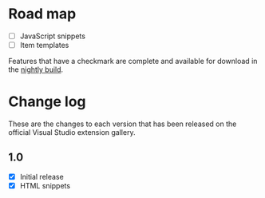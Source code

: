 # Road map

- [ ] JavaScript snippets
- [ ] Item templates

Features that have a checkmark are complete and available for
download in the
[nightly build](http://vsixgallery.com/extension/17d3b53c-0064-4dab-b9ab-c009476911aa/).

# Change log

These are the changes to each version that has been released
on the official Visual Studio extension gallery.

## 1.0

- [x] Initial release
- [x] HTML snippets
